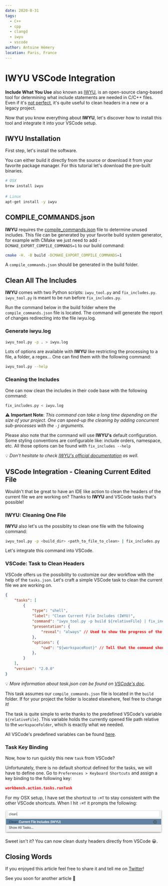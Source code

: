 ```yaml
---
date: 2020-8-31
tags: 
  - C++
  - cpp
  - clangd
  - iwyu
  - vscode
author: Antoine Hémery
location: Paris, France
---
```


# IWYU VSCode Integration

**Include What You Use** also known as [IWYU](https://github.com/include-what-you-use/include-what-you-use), is an open-source clang-based tool for determining what include statements are needed in C/C++ files. Even if it's [not perfect](https://github.com/include-what-you-use/include-what-you-use#how-to-correct-iwyu-mistakes), it's quite useful to clean headers in a new or a legacy project.

Now that you know everything about **IWYU**, let's discover how to install this tool and integrate it into your VSCode setup.

## IWYU Installation

First step, let's install the software.

You can either build it directly from the source or download it from your favorite package manager. For this tutorial let's download the pre-built binaries.

```bash
# OSX
brew install iwyu

# Linux
apt-get install -y iwyu
```

## COMPILE_COMMANDS.json

**IWYU** requires the [compile_commands.json](https://sarcasm.github.io/notes/dev/compilation-database.html) file to determine unused includes. This file can be generated by your favorite build system generator, for example with CMake we just need to add `-DCMAKE_EXPORT_COMPILE_COMMANDS=1` to our build command:

```bash
cmake -H. -B build -DCMAKE_EXPORT_COMPILE_COMMANDS=1
```

A `compile_commands.json` should be generated in the build folder.

## Clean All The Includes

**IWYU** comes with two Python scripts: `iwyu_tool.py` and `fix_includes.py`. `iwyu_tool.py` is meant to be run before `fix_includes.py`.

Run the command below in the build folder where the `compile_commands.json` file is located. The command will generate the report of changes redirecting into the file iwyu.log.

### Generate iwyu.log

```bash
iwyu_tool.py -p . > iwyu.log
```

Lots of options are available with **IWYU** like restricting the processing to a file, a folder, a regex... One can find them with the following command:

```bash
iwyu_tool.py --help
```

### Cleaning the Includes

One can now clean the includes in their code base with the following command:

```bash
fix_includes.py < iwyu.log
```

⚠️ **Important Note**: *This command can take a long time depending on the size of your project. One can speed-up the cleaning by adding concurrent sub-processes with the `-j` arguments.*

Please also note that the command will use **IWYU's** default configuration. Some styling conventions are configurable like: include orders, namespace, etc. All those options can be found with `fix_includes --help`

💡 *Don't hesitate to check [IWYU's official documentation](https://github.com/include-what-you-use/include-what-you-use/tree/master/docs) as well.*

## VSCode Integration - Cleaning Current Edited File

Wouldn't that be great to have an IDE like action to clean the headers of the current file we are working on? Thanks to **IWYU** and VSCode tasks that's possible!

### IWYU: Cleaning One File

**IWYU** also let's us the possiblity to clean one file with the following command:

```bash
iwyu_tool.py -p <build_dir> <path_to_file_to_clean> | fix_includes.py
```

Let's integrate this command into VSCode.

### VSCode: Task to Clean Headers

VSCode offers us the possibility to customize our dev workflow with the help of the `tasks.json`. Let's craft a simple VSCode task to clean the current file we are working on.

```json
{
    "tasks": [
        {
            "type": "shell",
            "label": "Clean Current File Includes (IWYU)",
            "command": "iwyu_tool.py -p build ${relativeFile} | fix_includes.py",
            "presentation": {
                "reveal": "always" // Used to show the progress of the command
            },
            "options": {
                "cwd": "${workspaceRoot}" // Tell that the command should be ran from the opened workspace
            },
        }
    ],
    "version": "2.0.0"
}
```

💡 *More information about task.json can be found on [VSCode's doc](https://code.visualstudio.com/docs/editor/tasks).*

This task assumes our `compile_commands.json` file is located in the `build` folder. If for your project the folder is located elsewhere, feel free to change it!

The task is quite simple to write thanks to the predefined VSCode's variable `${relativeFile}`. This variable holds the currently opened file path relative to the `workspaceFolder`, which is exactly what we needed.

All VSCode's predefined variables can be found [here](https://code.visualstudio.com/docs/editor/variables-reference).

### Task Key Binding

Now, how to run quickly this new `task` from VSCode? 

Unfortunately, there is no default shortcut defined for the tasks, we will have to define one. Go to `Preferences > Keyboard Shortcuts` and assign a key binding to the following key:

```json
workbench.action.tasks.runTask
```

For my OSX setup, I have set the shortcut to `⇧⌘T` to stay consistent with the other VSCode shortcuts. When I hit `⇧⌘T` it prompts the following:

![img](/img/iwyu.png)

Sweet isn't it? You can now clean dusty headers directly from VSCode 😀.

## Closing Words

If you enjoyed this article feel free to share it and tell me on [Twitter](https://twitter.com/Antoine_hy)!

See you soon for another article 👋
